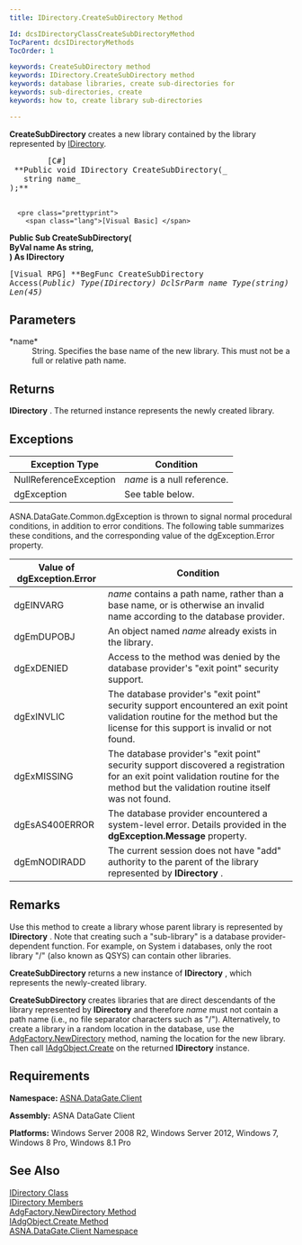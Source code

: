 ```yaml
---
title: IDirectory.CreateSubDirectory Method

Id: dcsIDirectoryClassCreateSubDirectoryMethod
TocParent: dcsIDirectoryMethods
TocOrder: 1

keywords: CreateSubDirectory method
keywords: IDirectory.CreateSubDirectory method
keywords: database libraries, create sub-directories for
keywords: sub-directories, create
keywords: how to, create library sub-directories

---
```


**CreateSubDirectory** creates a new library contained by the library represented by [IDirectory](idirectory-class.html).
<pre class="prettyprint">
        <span class="lang">[C#]</span>
 **Public void IDirectory CreateSubDirectory(_<br />   string name_<br />);** 
      </pre>
      <pre class="prettyprint">
        <span class="lang">[Visual Basic] </span>
 **Public Sub CreateSubDirectory(<br />   ByVal name As string,<br />) As IDirectory** 
      </pre>
      <pre class="prettyprint">
        <span class="lang">[Visual RPG]</span>
 **BegFunc CreateSubDirectory Access(*Public) Type(IDirectory)
  DclSrParm name Type(*string) Len(45)** 
      </pre>

## Parameters

<dl>
        <dt>
 *name* 
        </dt>
        <dd>
String. Specifies the base name of the new library. This must not be a full or relative path name.
</dd>
</dl>

## Returns

**IDirectory** . The returned instance represents the newly created library.
## Exceptions



| Exception Type | Condition |
| ---- | ---- |
| NullReferenceException | *name* is a null reference. |
| dgException | See table below. |



ASNA.DataGate.Common.dgException is thrown to signal normal procedural conditions, in addition to error conditions. The following table summarizes these conditions, and the corresponding value of the dgException.Error property.
<br />



| Value of dgException.Error | Condition |
| ---- | ---- |
| dgEINVARG | *name* contains a path name, rather than a base name, or is otherwise an invalid name according to the database provider. |
| dgEmDUPOBJ | An object named *name* already exists in the library. |
| dgExDENIED | Access to the method was denied by the database provider's "exit point" security support. |
| dgExINVLIC | The database provider's "exit point" security support encountered an exit point validation routine for the method but the license for this support is invalid or not found. |
| dgExMISSING | The database provider's "exit point" security support discovered a registration for an exit point validation routine for the method but the validation routine itself was not found. |
| dgEsAS400ERROR | The database provider encountered a system-level error. Details provided in the **dgException.Message** property. |
| dgEmNODIRADD | The current session does not have "add" authority to the parent of the library represented by **IDirectory** . |



## Remarks

Use this method to create a library whose parent library is represented by **IDirectory** . Note that creating such a "sub-library" is a database provider-dependent function. For example, on System i databases, only the root library "/" (also known as QSYS) can contain other libraries. 

**CreateSubDirectory** returns a new instance of **IDirectory** , which represents the newly-created library. 

**CreateSubDirectory** creates libraries that are direct descendants of the library represented by **IDirectory** and therefore *name* must not contain a path name (i.e., no file separator characters such as "/"). Alternatively, to create a library in a random location in the database, use the [ AdgFactory.NewDirectory](adg-factory-class-new-directory-method.html) method, naming the location for the new library. Then call [IAdgObject.Create](iadg-object-class-create-method.html) on the returned **IDirectory** instance.
## Requirements

<span> **Namespace:** [ASNA.DataGate.Client](datagate-client-namespace.html) </span> 

<span> **Assembly:** ASNA DataGate Client</span> 

<span> **Platforms:** Windows Server 2008 R2, Windows Server 2012, Windows 7, Windows 8 Pro, Windows 8.1 Pro</span> 
## See Also


[IDirectory Class](idirectory-class.html)
      <br />
[IDirectory Members](idirectory-members.html)
      <br />
[AdgFactory.NewDirectory Method](adg-factory-class-new-directory-method.html)
      <br />
[IAdgObject.Create Method](iadg-object-class-create-method.html)
      <br />
[ASNA.DataGate.Client Namespace](datagate-client-namespace.html)

